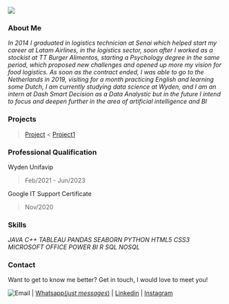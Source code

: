 []("https://docs.github.com/categories/github-pages-basics/") <img src="https://img.icons8.com/material-rounded/50/000000/linkedin--v2.png" rel="https://docs.github.com/categories/github-pages-basics/"/> 
[](https://drive.google.com/file/d/1K-DQ0ObiQmY-Q4d6X5W_SE75LTnRC366/view?usp=sharing)

### About Me

_In 2014 I graduated in logistics technician at Senai which helped start my career at Latam Airlines, in the logistics sector, soon after I worked as a stockist at TT Burger Alimentos, starting a Psychology degree in the same period, which proposed new challenges and opened up more my vision for food logistics. As soon as the contract ended, I was able to go to the Netherlands in 2019, visiting for a month practicing English and learning some Dutch, I am currently studying data science at Wyden, and I am an intern at Dash Smart Decision as a Data Analystic but in the future I intend to focus and deepen further in the area of artificial intelligence and BI_


### Projects

> [Project](https://www.google.com/search?q=github+pages+themes&oq=github+pages+theme&aqs=chrome.0.0i512j69i57j0i22i30l3j69i60l3.9277j0j7&sourceid=chrome&ie=UTF-8)  < [Project1](https://www.google.com/search?q=github+pages+themes&oq=github+pages+theme&aqs=chrome.0.0i512j69i57j0i22i30l3j69i60l3.9277j0j7&sourceid=chrome&ie=UTF-8)

### Professional Qualification

Wyden Unifavip
> Feb/2021 - Jun/2023

Google IT Support Certificate
> Nov/2020

### Skills

_JAVA_      _C++_     _TABLEAU_     _PANDAS_     _SEABORN_     _PYTHON_     _HTML5_     _CSS3_      _MICROSOFT OFFICE_     _POWER BI_     _R_     _SQL_     _NOSQL_

### Contact

Want to get to know me better? Get in touch, I would love to meet you!

![Email](https://docs.github.com/categories/github-pages-basics/) | [Whatsapp(_just messages_)](https://bityli.com/ERqtoQ) |  [Linkedin](https://www.linkedin.com/in/matheussbrandao/) | [Instagram](https://www.instagram.com/matheussbrand/)

